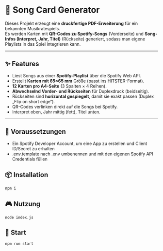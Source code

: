 # 🎵 Song Card Generator

Dieses Projekt erzeugt eine **druckfertige PDF-Erweiterung** für ein bekannten Musikratespiels.  
Es werden Karten mit **QR-Codes zu Spotify-Songs** (Vorderseite) und **Song-Infos (Interpret, Jahr, Titel)** (Rückseite) generiert, sodass man eigene Playlists in das Spiel integrieren kann.

---

## ✨ Features

- Liest Songs aus einer **Spotify-Playlist** über die Spotify Web API.
- Erstellt **Karten mit 65×65 mm** Größe (passt ins HITSTER-Format).
- **12 Karten pro A4-Seite** (3 Spalten × 4 Reihen).
- **Abwechselnd Vorder- und Rückseiten** für Duplexdruck (beidseitig).
- Rückseiten sind **horizontal gespiegelt**, damit sie exakt passen (Duplex „Flip on short edge“).
- QR-Codes verlinken direkt auf die Songs bei Spotify.
- Interpret oben, Jahr mittig (fett), Titel unten.

---

## 🚀 Voraussetzungen

- Ein Spotify Developer Account, um eine App zu erstellen und Client ID/Secret zu erhalten
- .env.template nach .env umbenennen und mit den eigenen Spotify API Credentials füllen

## 📦 Installation

    npm i

## 🎮 Nutzung

    node index.js

## 🚀 Start

    npm run start
